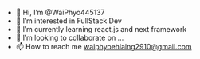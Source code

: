 - 👋 Hi, I’m @WaiPhyo445137
- 👀 I’m interested in FullStack Dev
- 🌱 I’m currently learning react.js and next framework
- 💞️ I’m looking to collaborate on ...
- 📫 How to reach me waiphyoehlaing2910@gmail.com

<!---
WaiPhyo445137/WaiPhyo445137 is a ✨ special ✨ repository because its `README.md` (this file) appears on your GitHub profile.
You can click the Preview link to take a look at your changes.
--->
